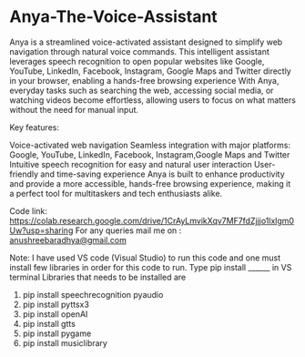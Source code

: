 # Anya-The-Voice-Assistant
Anya is a streamlined voice-activated assistant designed to simplify web navigation through natural voice commands. This intelligent assistant leverages speech recognition to open popular websites like Google, YouTube, LinkedIn, Facebook, Instagram, Google Maps and Twitter directly in your browser, enabling a hands-free browsing experience
With Anya, everyday tasks such as searching the web, accessing social media, or watching videos become effortless, allowing users to focus on what matters without the need for manual input.

Key features:

Voice-activated web navigation
Seamless integration with major platforms: Google, YouTube, LinkedIn, Facebook, Instagram,Google Maps and Twitter
Intuitive speech recognition for easy and natural user interaction
User-friendly and time-saving experience
Anya is built to enhance productivity and provide a more accessible, hands-free browsing experience, making it a perfect tool for multitaskers and tech enthusiasts alike.

Code link: https://colab.research.google.com/drive/1CrAyLmvikXqv7MF7fdZjjjo1lxlgm0Uw?usp=sharing
For any queries mail me on : anushreebaradhya@gmail.com

Note:
I have used VS code (Visual Studio) to run this code and one must install few libraries in order for this code to run.
Type pip install ______ in  VS terminal
Libraries that needs to be installed are
1. pip install speechrecognition pyaudio
2. pip install pyttsx3
3. pip install openAI
4. pip install gtts
5. pip install pygame
6. pip install musiclibrary
  
